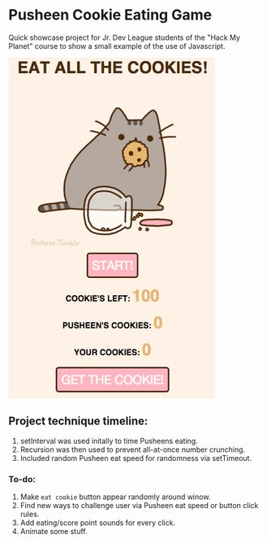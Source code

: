 # Pusheen Cookie Eating Game

Quick showcase project for Jr. Dev League students of the "Hack My Planet" course to show a small example of the use of Javascript.

![Pusheen eats cookies!](/readme/screen.png?raw=true "Screenshot")

## Project technique timeline:

1. setInterval was used initally to time Pusheens eating.
1. Recursion was then used to prevent all-at-once number crunching.
  1. Included random Pusheen eat speed for randomness via setTimeout.

### To-do:
1. Make `eat cookie` button appear randomly around winow.
1. Find new ways to challenge user via Pusheen eat speed or button click rules.
1. Add eating/score point sounds for every click.
1. Animate some stuff.